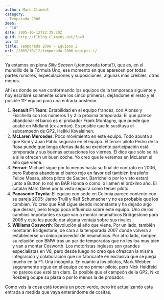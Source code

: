 ```yaml
---
author: Marc Climent
category:
- Temporada 2006
2005:
- "10"
date: 2005-10-12T22:35:20Z
guid: http://f1blog.climens.net/?p=9
id: 12
title: Temporada 2006 - Equipos I
url: /2005/10/12/temporada-2006-equipos-i/
---
```


Ya estamos en plena _Silly Season_ (¿temporada tonta?), que es, en el mundillo de la Fórmula Uno, ese momento en que aparecen por todas partes rumores, especulaciones y suposiciones, algunas más creíbles, otras menos.
  
Ahí es donde se van conformando los equipos de la temporada siguiente y hoy escribiré solamente sobre los cinco primeros, dejándome el resto y el posible 11º equipo para una entrada posterior.

  1. **Renault F1 Team**: Estabilidad en el equipo francés, con Alonso y Fisichella con los números 1 y 2 la próxima temporada. El que parece abandonar el barco es el probador Frank Montagny, que puede que acabé en Midland (ex Jordan). Es posible que le sustituya el subcampeón de GP2, Heikki Kovalainen.
  2. **McLaren Mercedes**: Poco movimiento en este equipo. Todo apunta a que Kimi y Juan Pablo seguirán en el equipo. El tercer piloto Pedro de la Rosa puede que tenga ofertas dada su excelente participación está temporada y sus buenas actuaciones los viernes. Él dice que sólo se irá a si le ofrecen un buen coche. Yo creo que le veremos en McLaren el año que viene.
  3. **Ferrari**: Michael sigue por lo menos hasta su final de contrato en 2006, pero Rubens abandona el barco rojo en favor del también brasileño Felipe Massa, ahora piloto de Sauber. Barrichello por lo visto estará junto a Button (o no) en BAR Honda o como lo llamen el próximo año. El catalán Marc Gené por lo visto seguirá como tercer piloto.
  4. **Panasonic Toyota**: El equipo con sede en Colonia parece contento con su pareja 2005: Jarno Trulli y Ralf Schumacher y no es probable que los cambien. Yo creo que Ralf sigue siendo inconstante y ha dejado algo que desear, pero tengo poca influencia sobre este equipo. Uno de los cambios importantes es que van a montar neumáticos Bridgestone para 2006 y esto les puede dar alguna ventaja sobre sus rivales.
  5. **Williams Cosworth**: Revolución el año que viene. Por un lado, también montarán Bridgestone, de cara a la temporada 2007 donde volverá a establecerse un único proveedor de neumáticos. Por otro lado, rompen su relación con BMW tras un par de temporadas que no les iba muy bien y van a montar Cosworth. Los motoristas ingleses son grandes especialistas en V8, pero desde luego no creo que ofrezcan la misma integración y colaboración que un fabricante en exclusiva que se juega mucho en la F1. Una incógnita. En cuanto a los pilotos, Mark Webber seguramente sigue en el equipo como primer piloto, pero Nick Heidfeld no parece que esté tan claro. Es posible que el campeón de la GP2, Niko Rosberg ocupe su plaza o por lo menos la de probador.

Como veis la cosa está todavía un poco verde, pero iré actualizando esta entrada a medida que vaya enterándome de cositas.